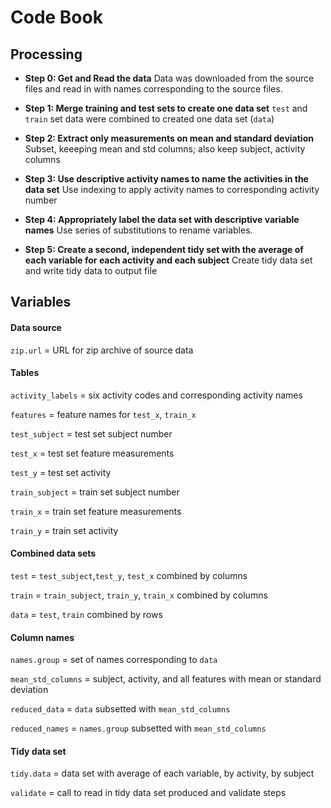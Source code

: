 # Code Book

## Processing

* **Step 0: Get and Read the data**
Data was downloaded from the source files and read in with names corresponding to the source files. 

* **Step 1: Merge training and test sets to create one data set**
 `test` and `train` set data were combined to created one data set (`data`)

* **Step 2: Extract only measurements on mean and standard deviation**
Subset, keeeping mean and std columns; also keep subject, activity columns 

* **Step 3: Use descriptive activity names to name the activities in the data set**
Use indexing to apply activity names to corresponding activity number

* **Step 4: Appropriately label the data set with descriptive variable names**
Use series of substitutions to rename variables.

* **Step 5:  Create a second, independent tidy set with the average of each variable for each activity and each subject**
Create tidy data set and write tidy data to output file

## Variables
#### Data source
`zip.url`  = URL for zip archive of source data


#### Tables
`activity_labels` = six activity codes and corresponding activity names

`features` = feature names for `test_x`, `train_x`

`test_subject` = test set subject number

`test_x` = test set feature measurements

`test_y` = test set activity

`train_subject` = train set subject number

`train_x` = train set feature measurements

`train_y` = train set activity


#### Combined data sets
`test` = `test_subject`,`test_y`, `test_x` combined by columns

`train` = `train_subject`, `train_y`, `train_x` combined by columns

`data` = `test`, `train` combined by rows


#### Column names
`names.group` = set of names corresponding to `data`

`mean_std_columns` = subject, activity, and all features with mean or standard deviation

`reduced_data` = `data` subsetted with `mean_std_columns`

`reduced_names` = `names.group` subsetted with `mean_std_columns`


#### Tidy data set
`tidy.data` = data set with average of each variable, by activity, by subject

`validate` = call to read in tidy data set produced and validate steps
